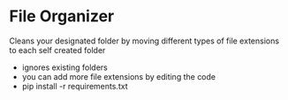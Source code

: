 # File Organizer
Cleans your designated folder by moving different types of file extensions to each self created folder
- ignores existing folders
- you can add more file extensions by editing the code
- pip install -r requirements.txt
